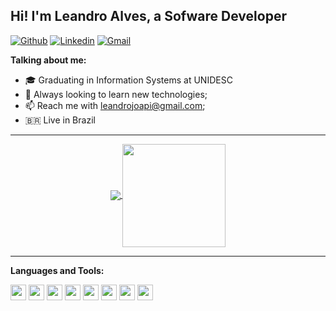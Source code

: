 ## Hi! I'm Leandro Alves, a Sofware Developer

[![Github](https://img.shields.io/badge/-Github-000?style=flat-square&logo=Github&logoColor=white)](https://github.com/LeandroJOA)
[![Linkedin](https://img.shields.io/badge/-LinkedIn-blue?style=flat-square&logo=Linkedin&logoColor=white)](https://www.linkedin.com/in/leandrojoa/)
[![Gmail](http://img.shields.io/badge/-Gmail-8e24aa?style=flat-square&logo=Gmail&logoColor=white)](mailto:leandrojoapi@gmail.com)

**Talking about me:**

- 🎓 Graduating in Information Systems at UNIDESC
- 🔧 Always looking to learn new technologies;
- 📫 Reach me with leandrojoapi@gmail.com;
- 🇧🇷 Live in Brazil

---

<p align="center">
  <a href="https://github.com/jadilson12/github-readme-stats">
    <img
      align="center"
      src="https://github-readme-stats.vercel.app/api/top-langs/?username=LeandroJOA&layout=compact&theme=dracula"
    />
  </a>
  <a href="https://github.com/jadilson12/github-readme-stats">
    <img
      align="center"
      height="165"
      src="https://github-readme-stats.vercel.app/api?username=LeandroJOA&show_icons=true&theme=dracula"
    />
  </a>
</p>

---

**Languages and Tools:**

<img height="25" src="https://img.shields.io/badge/java-007396.svg?&style=for-the-badge&logo=java&logoColor=000"></img>
<img height="25" src="https://img.shields.io/badge/HTML5-E34F26.svg?&style=for-the-badge&logo=HTML5&logoColor=000"></img>
<img height="25" src="https://img.shields.io/badge/CSS3-1572B6.svg?&style=for-the-badge&logo=CSS3&logoColor=000"></img>
<img height="25" src="https://img.shields.io/badge/MySQL-4479A1.svg?&style=for-the-badge&logo=MySQL&logoColor=000"></img>
<img height="25" src="https://img.shields.io/badge/PHP-777BB4.svg?&style=for-the-badge&logo=PHP&logoColor=000"></img>
<img height="25" src="https://img.shields.io/badge/JavaScript-F7DF1E.svg?&style=for-the-badge&logo=JavaScript&logoColor=000"></img>
<img height="25" src="https://img.shields.io/badge/C-A8B9CC.svg?&style=for-the-badge&logo=C&logoColor=000"></img>
<img height="25" src="https://img.shields.io/badge/Linux-FCC624.svg?&style=for-the-badge&logo=Linux&logoColor=000"></img>
